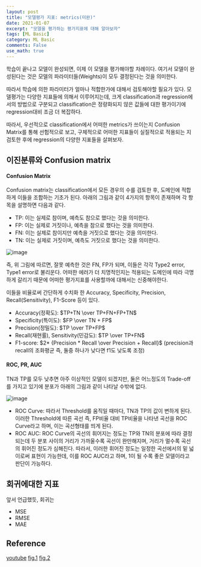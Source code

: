 ```yaml
---
layout: post
title: "모델평가 지표: metrics(미완)"
date: 2021-01-07
excerpt: "모델을 평가하는 평가지표에 대해 알아보자"
tags: [ML Basic]
category: ML Basic
comments: False
use_math: true
---
```


학습이 끝나고 모델이 완성되면, 이제 이 모델을 평가해야할 차례이다. 여기서 모델이 완성된다는 것은 모델의 파라미터들(Weights)이 모두 결정된다는 것을 의미한다. 

따라서 학습에 의한 파라미터가 얼마나 적합한가에 대해서 검토해야할 필요가 있다. 모델평가는 다양한 지표들에 의해서 이루어지는데, 크게 classification과 regression에서의 방법으로 구분되고 classification은 정량화되지 않은 값들에 대한 평가이기에 regression대비 조금 더 복잡하다.

따라서, 우선적으로 classification에서 어떠한 metrics가 쓰이는지 Confusion Matrix를 통해 선험적으로 보고, 구체적으로 어떠한 지표들이 실질적으로 적용되는 지 검토한 후에 regression의 다양한 지표들을 살펴보자.

## 이진분류와 Confusion matrix
#### Confusion Matrix
Confusion matrix는 classification에서 모든 경우의 수를 검토한 후, 도메인에 적합하게 이들을 조합하는 기초가 된다. 아래의 그림과 같이 4가지의 항목이 존재하며 각 항목을 설명하면 다음과 같다.
* TP: 이는 실제로 참이며, 예측도 참으로 했다는 것을 의미한다.
* FP: 이는 실제로 거짓이나, 예측을 참으로 했다는 것을 의미한다.
* FN: 이는 실제로 참이지만 예측을 거짓으로 했다는 것을 의미한다.
* TN: 이는 실제로 거짓이며, 예측도 거짓으로 했다는 것을 의미한다.

![image](https://user-images.githubusercontent.com/49096513/104833717-257f0f00-58de-11eb-8a59-c6591faf8832.png)

즉, 위 그림에 따르면, 잘못 예측한 것은 FN, FP가 되며, 이들은 각각 Type2 error, Type1 error로 불리운다.
어떠한 에러가 더 치명적인지는 적용되는 도메인에 따라 극명하게 갈리기 때문에 어떠한 평가지표를 사용할까에 대해서는 신중해야한다.

이들을 비율로써 간단하게 수치화 한 Accuracy, Specificity, Precision, Recall(Sensitivity), F1-Score 등이 있다.

* Accuracy(정확도): $TP+TN \over TP+FN+FP+TN$
* Specificity(특이도): $FP \over TN + FP$
* Precision(정밀도): $TP \over TP+FP$
* Recall(재현률), Sensitivity(민감도): $TP \over TP+FN$
* F1-score: $2* {Precision * Recall \over Precision + Recall}$ (precision과 recall의 조화평균 즉, 둘중 하나가 낮다면 f1도 낮도록 조정) 

#### ROC, PR, AUC
TN과 TP를 모두 낮추면 아주 이상적인 모델이 되겠지만, 둘은 어느정도의 Trade-off를 가지고 있기에 분포가 아래의 그림과 같이 나타날 수밖에 없다.

![image](https://user-images.githubusercontent.com/49096513/104834148-ec946980-58e0-11eb-82b5-bdf357a443cd.png)

* ROC Curve: 따라서 Threshold를 움직일 때마다, TN과 TP의 값이 변하게 된다. 이러한 Threshold에 따른 곡선 즉, FP비율 대비 TP비율을 나타낸 곡선을 ROC Curve라고 하며, 이는 곡선형태를 띄게 된다. 
* ROC AUC: ROC Curve의 곡선의 휘어지는 정도는 TP와 TN의 분포에 따라 결정되는데 두 분포 사이의 거리가 가까울수록 곡선이 완만해지며, 거리가 멀수록 곡선의 휘어진 정도가 심해진다. 따라서, 이러한 휘어진 정도는 일정한 곡선에서의 밑 넓이로써 표현이 가능한데, 이를 ROC AUC라고 하며, 1이 될 수록 좋은 모델이라고 판단이 가능하다.

## 회귀에대한 지표
앞서 언급했듯, 회귀는

* MSE
* RMSE
* MAE

## Reference
[youtube]()
[fig.1](https://glassboxmedicine.com/2019/02/17/measuring-performance-the-confusion-matrix/)
[fig.2](http://arogozhnikov.github.io/2015/10/05/roc-curve.html)
